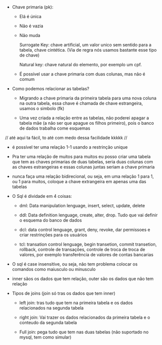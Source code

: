 - Chave primaria (pk):
    * Elá é única
    * Não é vazia
    * Não muda
        
        Surrogate Key: chave artificial, um valor unico sem sentido para a tabela, chave cintética. (Via de regra nós usamos bastante esse tipo de chave)

        Natural key: chave natural do elemento, por exemplo um cpf.

    * É possível usar a chave primaria com duas colunas, mas não é comum

- Como podemos relacionar as tabelas?
    * Migrando a chave primaria da primeira tabela para uma nova coluna na outra tabela, essa chave é chamada de chave estrangeira, usamos o simbolo (fk)

    * Uma vez criada a relação entre as tabelas, não poderei apagar a tabela mãe (a não ser que apague os filhos primeiro), pois o banco de dados trabalha come esquemas

// até aqui ta fácil, to até com medo dessa facilidade kkkkk //

- é possível ter uma relação 1-1 usando a restrinção unique

- Pra ter uma relação de muitos para muitos eu posso criar uma tabela que tem as chaves primarias de duas tabelas, seria duas colunas com as chaves estrangeiras e essas colunas juntas seriam a chave primaria

- nunca faça uma relação bidirecional, ou seja, em uma relação 1 para 1, ou 1 para muitos, coloque a chave extrangeira em apenas uma das tabelas

- O Sql é dividade em 4 coisas:
    * dml: Data manipulation lenguage, insert, select, update, delete

    * ddl: Data definition lenguage, create, alter, drop. Tudo que vai definir o esquema do banco de dados

    * dcl: data control lenguage, grant, deny, revoke, dar permissoes e criar restrinções para os usuários

    * tcl: transation control lenguage, begin transetion, commit transetion, rollback, controle de transações, controle de troca de troca de valores, por exemplo transferência de valores de contas bancarias

- O sql  é case insensitive, ou seja, não tem problema colocar os comandos como maiusculo ou minusculo

- inner sãos os dados que tem relação, outer são os dados que não tem relação

- Tipos de joins (join só tras os dados que tem inner)
    * left join: tras tudo que tem na primeira tabela e os dados relacionados na segunda tabela

    * right join: Vai trazer os dados relacionados da primeira tabela e o conteudo da segunda tabela

    * Full join: pega tudo que tem nas duas tabelas (não suportado no mysql, tem como simular)
